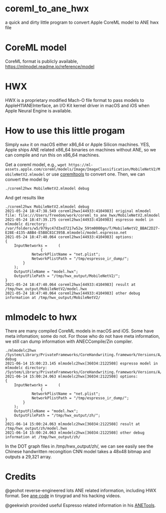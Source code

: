 # coreml_to_ane_hwx
a quick and dirty little program to convert Apple CoreML model to ANE hwx file

# CoreML model
CoreML format is publicly available, https://mlmodel.readme.io/reference/model

# HWX
HWX is a proprietary modified Mach-O file format to pass models to AppleH11ANEInterface, an I/O Kit kernel driver in macOS and iOS when Apple Neural Engine is available.

# How to use this little progam
Simply `make` it on macOS either x86_64 or Apple Silicon machines. YES, Apple ships ANE related x86_64 binaries on machines without ANE, so we can compile and run this on x86_64 machines.

Get a coreml model, e.g., `wget https://ml-assets.apple.com/coreml/models/Image/ImageClassification/MobileNetV2/MobileNetV2.mlmodel` or use [coremltools](https://github.com/apple/coremltools) to convert one. Then, we can convert the model by
```
./coreml2hwx MobileNetV2.mlmodel debug
```
And get results like

```
./coreml2hwx MobileNetV2.mlmodel debug
2021-05-24 18:47:38.549 coreml2hwx[44933:4104983] original mlmodel file: file:///Users/freedom/work/coreml_to_ane_hwx/MobileNetV2.mlmodel 
2021-05-24 18:47:39.175 coreml2hwx[44933:4104983] espresso model in mlmodelc directory: /var/folders/w5/979yc47d3xd7217w52w_59tm0000gn/T/MobileNetV2_BBAC2D27-E28E-4135-ABB4-E5B8C81C395B.mlmodelc/model.espresso.net 
2021-05-24 18:47:40.064 coreml2hwx[44933:4104983] options:
{
    InputNetworks =     (
                {
            NetworkPlistName = "net.plist";
            NetworkPlistPath = "/tmp/espresso_ir_dump/";
        }
    );
    OutputFileName = "model.hwx";
    OutputFilePath = "/tmp/hwx_output/MobileNetV2/";
}
2021-05-24 18:47:40.064 coreml2hwx[44933:4104983] result at /tmp/hwx_output/MobileNetV2/model.hwx
2021-05-24 18:47:40.064 coreml2hwx[44933:4104983] other debug information at /tmp/hwx_output/MobileNetV2/
```

# mlmodelc to hwx
There are many compiled CoreML models in macOS and iOS. Some have meta infomation; some do not. For those
who do not have meta information, we still can dump information with ANECCompile/Zin compiler.

```
./mlmodelc2hwx /System/Library/PrivateFrameworks/CoreHandwriting.framework/Versions/A/Resources/zh.bundle debug
2021-06-14 15:00:23.145 mlmodelc2hwx[36034:2122508] espresso model in mlmodelc directory: /System/Library/PrivateFrameworks/CoreHandwriting.framework/Versions/A/Resources/zh.bundle/model.espresso.net 
2021-06-14 15:00:24.063 mlmodelc2hwx[36034:2122508] options:
{
    InputNetworks =     (
                {
            NetworkPlistName = "net.plist";
            NetworkPlistPath = "/tmp/espresso_ir_dump/";
        }
    );
    OutputFileName = "model.hwx";
    OutputFilePath = "/tmp/hwx_output/zh/";
}
2021-06-14 15:00:24.063 mlmodelc2hwx[36034:2122508] result at /tmp/hwx_output/zh/model.hwx
2021-06-14 15:00:24.063 mlmodelc2hwx[36034:2122508] other debug information at /tmp/hwx_output/zh/
```
In the DOT graph files in /tmp/hwx_output/zh/, we can see easily see the Chinese handwritten recongition CNN model takes a 48x48 bitmap and outputs a 29,321 array.  

# Credits
@geohot reverse-engineered lots ANE related information, including HWX format. See [ane code](https://github.com/geohot/tinygrad/tree/master/ane) in tinygrad and his hacking videos.

@geekwish provided useful Espresso related information in his [ANETools](https://github.com/antgroup-arclab/ANETools).
